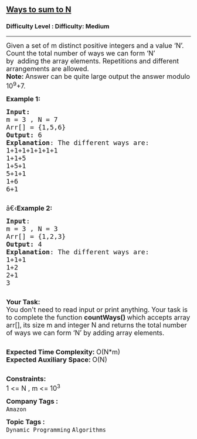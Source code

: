 <h2><a href="https://www.geeksforgeeks.org/problems/ways-to-sum-to-n5759/1?page=3&category=Dynamic%20Programming&difficulty=Medium&status=unsolved&sortBy=submissions">Ways to sum to N</a></h2><h3>Difficulty Level : Difficulty: Medium</h3><hr><div class="problems_problem_content__Xm_eO"><p><span style="font-size:18px">Given a set of m distinct positive integers and a value ‘N’. Count the total number of ways we can form ‘N’ by&nbsp;&nbsp;adding&nbsp;the array elements. Repetitions and different arrangements are allowed.<br>
<strong>Note: </strong>Answer can be quite large&nbsp;output the answer modulo 10<sup>9</sup>+7.</span></p>

<p><span style="font-size:18px"><strong>Example 1:</strong></span></p>

<pre><span style="font-size:18px"><strong>Input:</strong>
m = 3 , N = 7
Arr[] = {1,5,6}
<strong>Output:</strong> 6
<strong>Explanation</strong>: The different ways are:
1+1+1+1+1+1+1
1+1+5
1+5+1
5+1+1
1+6
6+1</span></pre>

<p><br>
<span style="font-size:18px">â€‹<strong>Example 2:</strong></span></p>

<pre><span style="font-size:18px"><strong>Input</strong>: 
m = 3 , N = 3
Arr[] = {1,2,3}
<strong>Output:</strong> 4
<strong>Explanation</strong>: The different ways are:
1+1+1
1+2
2+1
3  </span>
</pre>

<p><br>
<span style="font-size:18px"><strong>Your Task:</strong><br>
You don't need to read input or print anything. Your task is to complete the function&nbsp;<strong>countWays()&nbsp;</strong>which accepts array arr[],<strong>&nbsp;</strong>its size m and integer N and returns the total number of ways we can form ‘N’ by adding&nbsp;array elements.</span></p>

<p><br>
<span style="font-size:18px"><strong>Expected Time Complexity:&nbsp;</strong>O(N*m)<br>
<strong>Expected Auxiliary Space:&nbsp;</strong>O(N)</span></p>

<p><br>
<span style="font-size:18px"><strong>Constraints:</strong><br>
1 &lt;= N , m &lt;= 10<sup>3</sup></span></p>
</div><p><span style=font-size:18px><strong>Company Tags : </strong><br><code>Amazon</code>&nbsp;<br><p><span style=font-size:18px><strong>Topic Tags : </strong><br><code>Dynamic Programming</code>&nbsp;<code>Algorithms</code>&nbsp;